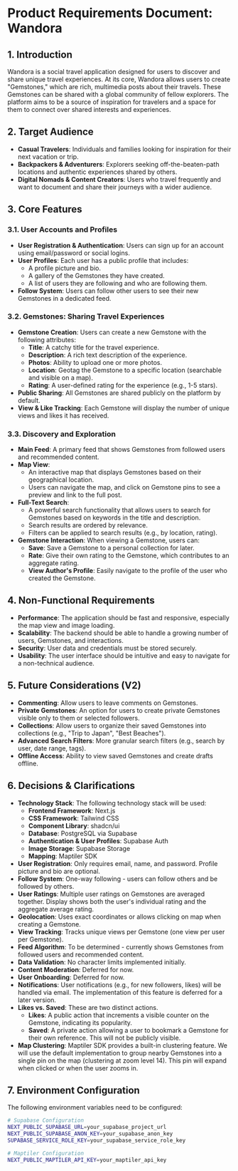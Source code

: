# Product Requirements Document: Wandora

## 1. Introduction

Wandora is a social travel application designed for users to discover and share unique travel experiences. At its core, Wandora allows users to create "Gemstones," which are rich, multimedia posts about their travels. These Gemstones can be shared with a global community of fellow explorers. The platform aims to be a source of inspiration for travelers and a space for them to connect over shared interests and experiences.

## 2. Target Audience

*   **Casual Travelers**: Individuals and families looking for inspiration for their next vacation or trip.
*   **Backpackers & Adventurers**: Explorers seeking off-the-beaten-path locations and authentic experiences shared by others.
*   **Digital Nomads & Content Creators**: Users who travel frequently and want to document and share their journeys with a wider audience.

## 3. Core Features

### 3.1. User Accounts and Profiles

*   **User Registration & Authentication**: Users can sign up for an account using email/password or social logins.
*   **User Profiles**: Each user has a public profile that includes:
    *   A profile picture and bio.
    *   A gallery of the Gemstones they have created.
    *   A list of users they are following and who are following them.
*   **Follow System**: Users can follow other users to see their new Gemstones in a dedicated feed.

### 3.2. Gemstones: Sharing Travel Experiences

*   **Gemstone Creation**: Users can create a new Gemstone with the following attributes:
    *   **Title**: A catchy title for the travel experience.
    *   **Description**: A rich text description of the experience.
    *   **Photos**: Ability to upload one or more photos.
    *   **Location**: Geotag the Gemstone to a specific location (searchable and visible on a map).
    *   **Rating**: A user-defined rating for the experience (e.g., 1-5 stars).
*   **Public Sharing**: All Gemstones are shared publicly on the platform by default.
*   **View & Like Tracking**: Each Gemstone will display the number of unique views and likes it has received.

### 3.3. Discovery and Exploration

*   **Main Feed**: A primary feed that shows Gemstones from followed users and recommended content.
*   **Map View**:
    *   An interactive map that displays Gemstones based on their geographical location.
    *   Users can navigate the map, and click on Gemstone pins to see a preview and link to the full post.
*   **Full-Text Search**:
    *   A powerful search functionality that allows users to search for Gemstones based on keywords in the title and description.
    *   Search results are ordered by relevance.
    *   Filters can be applied to search results (e.g., by location, rating).
*   **Gemstone Interaction**: When viewing a Gemstone, users can:
    *   **Save**: Save a Gemstone to a personal collection for later.
    *   **Rate**: Give their own rating to the Gemstone, which contributes to an aggregate rating.
    *   **View Author's Profile**: Easily navigate to the profile of the user who created the Gemstone.

## 4. Non-Functional Requirements

*   **Performance**: The application should be fast and responsive, especially the map view and image loading.
*   **Scalability**: The backend should be able to handle a growing number of users, Gemstones, and interactions.
*   **Security**: User data and credentials must be stored securely.
*   **Usability**: The user interface should be intuitive and easy to navigate for a non-technical audience.

## 5. Future Considerations (V2)

*   **Commenting**: Allow users to leave comments on Gemstones.
*   **Private Gemstones**: An option for users to create private Gemstones visible only to them or selected followers.
*   **Collections**: Allow users to organize their saved Gemstones into collections (e.g., "Trip to Japan", "Best Beaches").
*   **Advanced Search Filters**: More granular search filters (e.g., search by user, date range, tags).
*   **Offline Access**: Ability to view saved Gemstones and create drafts offline.

## 6. Decisions & Clarifications

*   **Technology Stack**: The following technology stack will be used:
    *   **Frontend Framework**: Next.js
    *   **CSS Framework**: Tailwind CSS
    *   **Component Library**: shadcn/ui
    *   **Database**: PostgreSQL via Supabase
    *   **Authentication & User Profiles**: Supabase Auth
    *   **Image Storage**: Supabase Storage
    *   **Mapping**: Maptiler SDK
*   **User Registration**: Only requires email, name, and password. Profile picture and bio are optional.
*   **Follow System**: One-way following - users can follow others and be followed by others.
*   **User Ratings**: Multiple user ratings on Gemstones are averaged together. Display shows both the user's individual rating and the aggregate average rating.
*   **Geolocation**: Uses exact coordinates or allows clicking on map when creating a Gemstone.
*   **View Tracking**: Tracks unique views per Gemstone (one view per user per Gemstone).
*   **Feed Algorithm**: To be determined - currently shows Gemstones from followed users and recommended content.
*   **Data Validation**: No character limits implemented initially.
*   **Content Moderation**: Deferred for now.
*   **User Onboarding**: Deferred for now.
*   **Notifications**: User notifications (e.g., for new followers, likes) will be handled via email. The implementation of this feature is deferred for a later version.
*   **Likes vs. Saved**: These are two distinct actions.
    *   **Likes**: A public action that increments a visible counter on the Gemstone, indicating its popularity.
    *   **Saved**: A private action allowing a user to bookmark a Gemstone for their own reference. This will not be publicly visible.
*   **Map Clustering**: Maptiler SDK provides a built-in clustering feature. We will use the default implementation to group nearby Gemstones into a single pin on the map (clustering at zoom level 14). This pin will expand when clicked or when the user zooms in.

## 7. Environment Configuration

The following environment variables need to be configured:

```bash
# Supabase Configuration
NEXT_PUBLIC_SUPABASE_URL=your_supabase_project_url
NEXT_PUBLIC_SUPABASE_ANON_KEY=your_supabase_anon_key
SUPABASE_SERVICE_ROLE_KEY=your_supabase_service_role_key

# Maptiler Configuration
NEXT_PUBLIC_MAPTILER_API_KEY=your_maptiler_api_key
``` 
